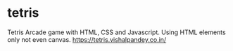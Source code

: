 # tetris
Tetris Arcade game with HTML, CSS and Javascript. Using HTML elements only not even canvas.
https://tetris.vishalpandey.co.in/
